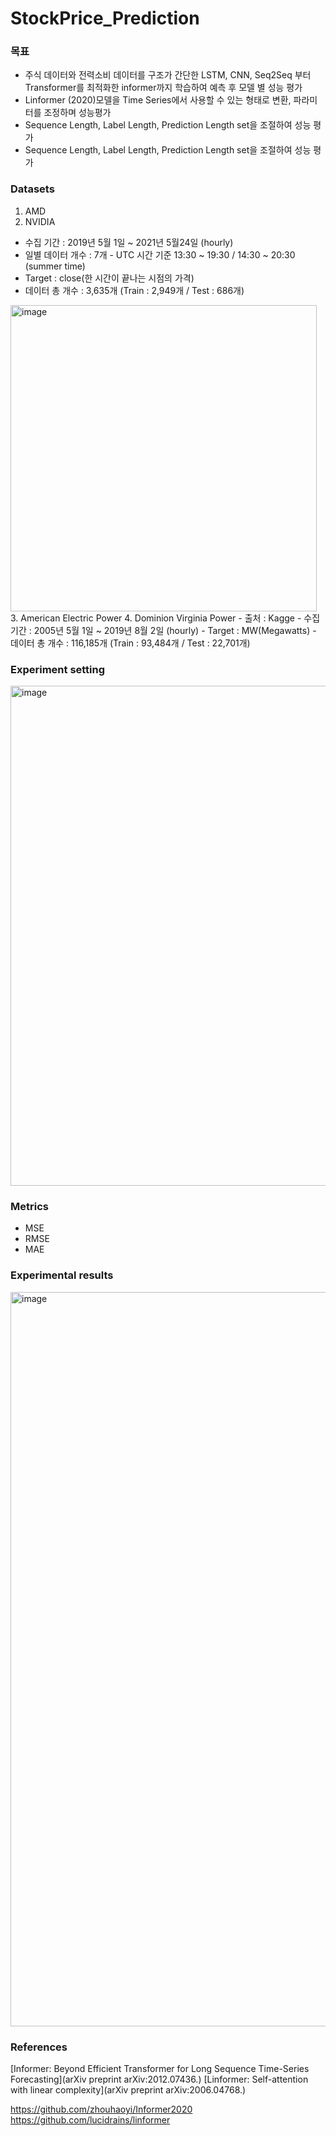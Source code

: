 # StockPrice_Prediction

### 목표
- 주식 데이터와 전력소비 데이터를 구조가 간단한 LSTM, CNN, Seq2Seq 부터 Transformer를 최적화한 informer까지 학습하여 예측 후 모델 별 성능 평가
- Linformer (2020)모델을 Time Series에서 사용할 수 있는 형태로 변환, 파라미터를 조정하며 성능평가
- Sequence Length, Label Length, Prediction Length set을 조절하여 성능 평가
- Sequence Length, Label Length, Prediction Length set을 조절하여 성능 평가

### Datasets
1. AMD
2. NVIDIA
- 수집 기간 : 2019년 5월 1일 ~ 2021년 5월24일 (hourly)
- 일별 데이터 개수 : 7개 - UTC 시간 기준 13:30 ~ 19:30 / 14:30 ~ 20:30 (summer time)
- Target : close(한 시간이 끝나는 시점의 가격)
- 데이터 총 개수 : 3,635개 (Train : 2,949개 / Test : 686개)
<img width="490" alt="image" src="https://user-images.githubusercontent.com/62350977/143505958-421d3736-5b84-4eb0-ac85-5861e166e6c1.png">
3. American Electric Power
4. Dominion Virginia Power
- 출처 : Kagge
- 수집 기간 : 2005년 5월 1일 ~ 2019년 8월 2일 (hourly)
- Target : MW(Megawatts)
- 데이터 총 개수 : 116,185개 (Train : 93,484개 / Test : 22,701개)

### Experiment setting
<img width="800" alt="image" src="https://user-images.githubusercontent.com/62350977/143506153-004d4a51-150d-49e8-a2f0-2c93fea044f5.png">

### Metrics
- MSE
- RMSE
- MAE

### Experimental results
<img width="1175" alt="image" src="https://user-images.githubusercontent.com/62350977/143506219-f419ea20-5579-421b-a5fc-b60eebe18c18.png">

### References
[Informer: Beyond Efficient Transformer for Long Sequence Time-Series Forecasting](arXiv preprint arXiv:2012.07436.)
[Linformer: Self-attention with linear complexity](arXiv preprint arXiv:2006.04768.)

https://github.com/zhouhaoyi/Informer2020
https://github.com/lucidrains/linformer
